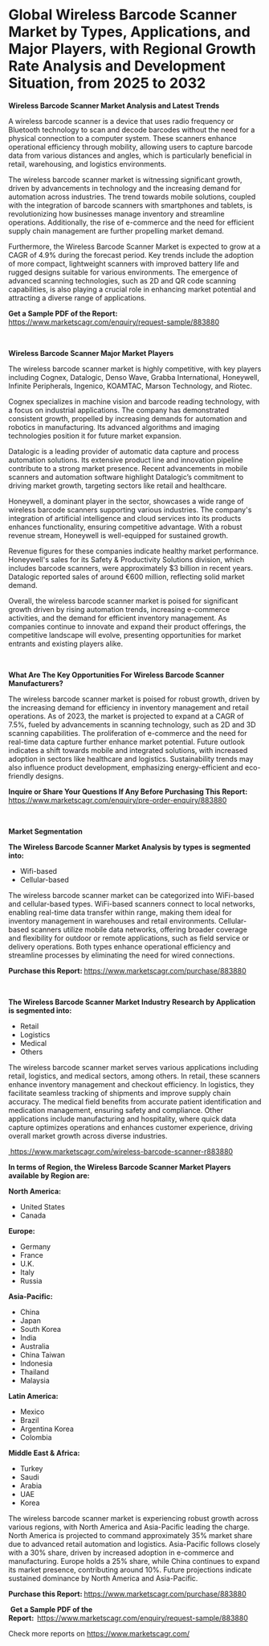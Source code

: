 <p><h1>Global Wireless Barcode Scanner Market by Types, Applications, and Major Players, with Regional Growth Rate Analysis and Development Situation, from 2025 to 2032</h1></p><p><strong>Wireless Barcode Scanner Market Analysis and Latest Trends</strong></p>
<p><p>A wireless barcode scanner is a device that uses radio frequency or Bluetooth technology to scan and decode barcodes without the need for a physical connection to a computer system. These scanners enhance operational efficiency through mobility, allowing users to capture barcode data from various distances and angles, which is particularly beneficial in retail, warehousing, and logistics environments.</p><p>The wireless barcode scanner market is witnessing significant growth, driven by advancements in technology and the increasing demand for automation across industries. The trend towards mobile solutions, coupled with the integration of barcode scanners with smartphones and tablets, is revolutionizing how businesses manage inventory and streamline operations. Additionally, the rise of e-commerce and the need for efficient supply chain management are further propelling market demand.</p><p>Furthermore, the Wireless Barcode Scanner Market is expected to grow at a CAGR of 4.9% during the forecast period. Key trends include the adoption of more compact, lightweight scanners with improved battery life and rugged designs suitable for various environments. The emergence of advanced scanning technologies, such as 2D and QR code scanning capabilities, is also playing a crucial role in enhancing market potential and attracting a diverse range of applications.</p></p>
<p><strong>Get a Sample PDF of the Report:&nbsp;</strong> <a href="https://www.marketscagr.com/enquiry/request-sample/883880?utm_campaign=2031&utm_medium=2&utm_source=Github&utm_content=ia&utm_term=09042025&utm_id=wireless-barcode-scanner">https://www.marketscagr.com/enquiry/request-sample/883880</a></p>
<p>&nbsp;</p>
<p><strong>Wireless Barcode Scanner Major Market Players</strong></p>
<p><p>The wireless barcode scanner market is highly competitive, with key players including Cognex, Datalogic, Denso Wave, Grabba International, Honeywell, Infinite Peripherals, Ingenico, KOAMTAC, Marson Technology, and Riotec. </p><p>Cognex specializes in machine vision and barcode reading technology, with a focus on industrial applications. The company has demonstrated consistent growth, propelled by increasing demands for automation and robotics in manufacturing. Its advanced algorithms and imaging technologies position it for future market expansion.</p><p>Datalogic is a leading provider of automatic data capture and process automation solutions. Its extensive product line and innovation pipeline contribute to a strong market presence. Recent advancements in mobile scanners and automation software highlight Datalogic’s commitment to driving market growth, targeting sectors like retail and healthcare.</p><p>Honeywell, a dominant player in the sector, showcases a wide range of wireless barcode scanners supporting various industries. The company's integration of artificial intelligence and cloud services into its products enhances functionality, ensuring competitive advantage. With a robust revenue stream, Honeywell is well-equipped for sustained growth.</p><p>Revenue figures for these companies indicate healthy market performance. Honeywell's sales for its Safety & Productivity Solutions division, which includes barcode scanners, were approximately $3 billion in recent years. Datalogic reported sales of around €600 million, reflecting solid market demand.</p><p>Overall, the wireless barcode scanner market is poised for significant growth driven by rising automation trends, increasing e-commerce activities, and the demand for efficient inventory management. As companies continue to innovate and expand their product offerings, the competitive landscape will evolve, presenting opportunities for market entrants and existing players alike.</p></p>
<p>&nbsp;</p>
<p><strong>What Are The Key Opportunities For Wireless Barcode Scanner Manufacturers?</strong></p>
<p><p>The wireless barcode scanner market is poised for robust growth, driven by the increasing demand for efficiency in inventory management and retail operations. As of 2023, the market is projected to expand at a CAGR of 7.5%, fueled by advancements in scanning technology, such as 2D and 3D scanning capabilities. The proliferation of e-commerce and the need for real-time data capture further enhance market potential. Future outlook indicates a shift towards mobile and integrated solutions, with increased adoption in sectors like healthcare and logistics. Sustainability trends may also influence product development, emphasizing energy-efficient and eco-friendly designs.</p></p>
<p><strong>Inquire or Share Your Questions If Any Before Purchasing This Report:</strong> <a href="https://www.marketscagr.com/enquiry/pre-order-enquiry/883880?utm_campaign=2031&utm_medium=2&utm_source=Github&utm_content=ia&utm_term=09042025&utm_id=wireless-barcode-scanner">https://www.marketscagr.com/enquiry/pre-order-enquiry/883880</a></p>
<p>&nbsp;</p>
<p><strong>Market Segmentation</strong></p>
<p><strong>The Wireless Barcode Scanner Market Analysis by types is segmented into:</strong></p>
<p><ul><li>Wifi-based</li><li>Cellular-based</li></ul></p>
<p><p>The wireless barcode scanner market can be categorized into WiFi-based and cellular-based types. WiFi-based scanners connect to local networks, enabling real-time data transfer within range, making them ideal for inventory management in warehouses and retail environments. Cellular-based scanners utilize mobile data networks, offering broader coverage and flexibility for outdoor or remote applications, such as field service or delivery operations. Both types enhance operational efficiency and streamline processes by eliminating the need for wired connections.</p></p>
<p><strong>Purchase this Report:&nbsp;</strong><a href="https://www.marketscagr.com/purchase/883880?utm_campaign=2031&utm_medium=2&utm_source=Github&utm_content=ia&utm_term=09042025&utm_id=wireless-barcode-scanner">https://www.marketscagr.com/purchase/883880</a></p>
<p>&nbsp;</p>
<p><strong>The Wireless Barcode Scanner Market Industry Research by Application is segmented into:</strong></p>
<p><ul><li>Retail</li><li>Logistics</li><li>Medical</li><li>Others</li></ul></p>
<p><p>The wireless barcode scanner market serves various applications including retail, logistics, and medical sectors, among others. In retail, these scanners enhance inventory management and checkout efficiency. In logistics, they facilitate seamless tracking of shipments and improve supply chain accuracy. The medical field benefits from accurate patient identification and medication management, ensuring safety and compliance. Other applications include manufacturing and hospitality, where quick data capture optimizes operations and enhances customer experience, driving overall market growth across diverse industries.</p></p>
<p><a href="https://www.marketscagr.com/wireless-barcode-scanner-r883880?utm_campaign=2031&utm_medium=2&utm_source=Github&utm_content=ia&utm_term=09042025&utm_id=wireless-barcode-scanner">&nbsp;https://www.marketscagr.com/wireless-barcode-scanner-r883880</a></p>
<p><strong>In terms of Region, the Wireless Barcode Scanner Market Players available by Region are:</strong></p>
<p>
    <p> <strong> North America: </strong>
        <ul>
            <li>United States</li>
            <li>Canada</li>
        </ul>
        </p> 
    <p> <strong> Europe: </strong>
        <ul>
            <li>Germany</li>
            <li>France</li>
            <li>U.K.</li>
            <li>Italy</li>
            <li>Russia</li>
        </ul>
        </p> 
    <p> <strong> Asia-Pacific: </strong>
        <ul>
            <li>China</li>
            <li>Japan</li>
            <li>South Korea</li>
            <li>India</li>
            <li>Australia</li>
            <li>China Taiwan</li>
            <li>Indonesia</li>
            <li>Thailand</li>
            <li>Malaysia</li>
        </ul>
        </p> 
    <p> <strong> Latin America: </strong>
        <ul>
            <li>Mexico</li>
            <li>Brazil</li>
            <li>Argentina Korea</li>
            <li>Colombia</li>
        </ul>
        </p> 
    <p> <strong> Middle East & Africa: </strong>
        <ul>
            <li>Turkey</li>
            <li>Saudi</li>
            <li>Arabia</li>
            <li>UAE</li>
            <li>Korea</li>
        </ul>
    </p>
    </p>
<p><p>The wireless barcode scanner market is experiencing robust growth across various regions, with North America and Asia-Pacific leading the charge. North America is projected to command approximately 35% market share due to advanced retail automation and logistics. Asia-Pacific follows closely with a 30% share, driven by increased adoption in e-commerce and manufacturing. Europe holds a 25% share, while China continues to expand its market presence, contributing around 10%. Future projections indicate sustained dominance by North America and Asia-Pacific.</p></p>
<p><strong>Purchase this Report: </strong><a href="https://www.marketscagr.com/purchase/883880?utm_campaign=2031&utm_medium=2&utm_source=Github&utm_content=ia&utm_term=09042025&utm_id=wireless-barcode-scanner">https://www.marketscagr.com/purchase/883880</a></p>
<p>&nbsp;<strong>Get a Sample PDF of the Report:&nbsp;&nbsp;</strong><a href="https://www.marketscagr.com/enquiry/request-sample/883880?utm_campaign=2031&utm_medium=2&utm_source=Github&utm_content=ia&utm_term=09042025&utm_id=wireless-barcode-scanner">https://www.marketscagr.com/enquiry/request-sample/883880</a></p>
<p><strong></strong></p>
<p>Check more reports on <a href="https://www.marketscagr.com/?utm_campaign=2031&utm_medium=2&utm_source=Github&utm_content=ia&utm_term=09042025&utm_id=wireless-barcode-scanner">https://www.marketscagr.com/</a></p>